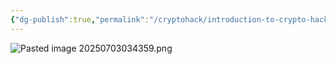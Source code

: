 ```yaml
---
{"dg-publish":true,"permalink":"/cryptohack/introduction-to-crypto-hack/finding-flags/","dgPassFrontmatter":true,"noteIcon":""}
---
```


![Pasted image 20250703034359.png](/img/user/Pasted%20image%2020250703034359.png)

